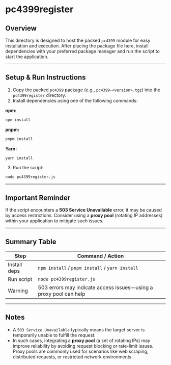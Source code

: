 # pc4399register

## Overview

This directory is designed to host the packed `pc4399` module for easy installation and execution. After placing the package file here, install dependencies with your preferred package manager and run the script to start the application.

---

## Setup & Run Instructions

1. Copy the packed `pc4399` package (e.g., `pc4399-<version>.tgz`) into the `pc4399register` directory.
2. Install dependencies using one of the following commands:

**npm:**
```bash
npm install
````

**pnpm:**

```bash
pnpm install
```

**Yarn:**

```bash
yarn install
```

3. Run the script:

```bash
node pc4399register.js
```

---

## Important Reminder

If the script encounters a **503 Service Unavailable** error, it may be caused by access restrictions. Consider using a **proxy pool** (rotating IP addresses) within your application to mitigate such issues.

---

## Summary Table

| Step         | Command / Action                                                  |
| ------------ | ----------------------------------------------------------------- |
| Install deps | `npm install` / `pnpm install` / `yarn install`                   |
| Run script   | `node pc4399register.js`                                          |
| Warning      | 503 errors may indicate access issues—using a proxy pool can help |

---

## Notes

* A `503 Service Unavailable` typically means the target server is temporarily unable to fulfill the request.
* In such cases, integrating a **proxy pool** (a set of rotating IPs) may improve reliability by avoiding request blocking or rate-limit issues. Proxy pools are commonly used for scenarios like web scraping, distributed requests, or restricted network environments.
